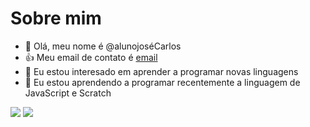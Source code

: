 # Sobre mim
-  👋 Olá, meu nome é @alunojoséCarlos
-  👍 Meu email de contato é [email](jose.pereira.junior24@escola.pr.gov.br)
- 👀 Eu estou interesado em aprender a programar novas linguagens
- 🌱 Eu estou aprendendo a programar recentemente a linguagem de JavaScript e Scratch

![](https://img.shields.io/badge/Scratch-4D97FF?style=for-the-badge&logo=Scratch&logoColor=white)
![](https://img.shields.io/badge/JavaScript-32330?style=for-the-badge&logo=JavaScript&logoColor=F7DF1E)
